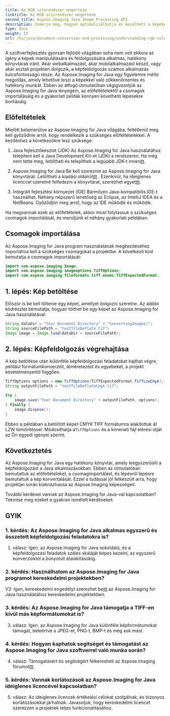 ```yaml
---
title: Az RGB színrendszer megértése
linktitle: Az RGB színrendszer megértése
second_title: Aspose.Imaging Java Image Processing API
description: Ismerje meg, hogyan optimalizálhatja és kezelheti a képeket az Aspose.Imaging for Java segítségével. Kezdje el lépésenkénti útmutatónkkal.
type: docs
weight: 17
url: /hu/java/document-conversion-and-processing/understanding-rgb-color-system/
---
```

A szoftverfejlesztés gyorsan fejlődő világában soha nem volt ekkora az igény a képek manipulálására és feldolgozására alkalmas, hatékony könyvtárak iránt. Akár webalkalmazást, akár mobilalkalmazást készít, vagy akár asztali projekten dolgozik, a képfeldolgozás számos alkalmazás kulcsfontosságú része. Az Aspose.Imaging for Java egy figyelemre méltó megoldás, amely lehetővé teszi a képekkel való zökkenőmentes és hatékony munkát. Ebben az átfogó útmutatóban végigvezetjük az Aspose.Imaging for Java lényegein, az előfeltételektől a csomagok importálásáig és a gyakorlati példák könnyen követhető lépésekre bontásáig.

## Előfeltételek

Mielőtt belemerülne az Aspose.Imaging for Java világába, feltétlenül meg kell győződnie arról, hogy rendelkezik a szükséges előfeltételekkel. A kezdéshez a következőkre lesz szüksége:

1. Java fejlesztőkészlet (JDK)
 Az Aspose.Imaging for Java használatához telepíteni kell a Java Development Kit-et (JDK) a rendszeren. Ha még nem tette meg, letöltheti és telepítheti a legújabb JDK-t innen[itt](https://www.oracle.com/java/technologies/javase-downloads).

2. Aspose.Imaging for Java
 Be kell szereznie az Aspose.Imaging for Java könyvtárat. Letöltheti a kiadási oldalról[itt](https://releases.aspose.com/imaging/java/) . Ezenkívül, ha ideiglenes licenccel szeretné felfedezni a könyvtárat, szerezhet egyet[itt](https://purchase.aspose.com/temporary-license/).

3. Integrált fejlesztési környezet (IDE)
Bármilyen Java-kompatibilis IDE-t használhat. Néhány népszerű lehetőség az Eclipse, az IntelliJ IDEA és a NetBeans. Győződjön meg arról, hogy az IDE működik és működik.

Ha megvannak ezek az előfeltételek, akkor most folytassuk a szükséges csomagok importálását, és merüljünk el néhány gyakorlati példában.

## Csomagok importálása

Az Aspose.Imaging for Java program használatának megkezdéséhez importálnia kell a szükséges csomagokat a projektbe. A következő kód bemutatja a csomagok importálását:

```java
import com.aspose.imaging.Image;
import com.aspose.imaging.imageoptions.TiffOptions;
import com.aspose.imaging.fileformats.tiff.enums.TiffExpectedFormat;
```

## 1. lépés: Kép betöltése

Először is be kell töltenie egy képet, amellyel dolgozni szeretne. Az alábbi kódrészlet bemutatja, hogyan tölthet be egy képet az Aspose.Imaging for Java használatával:

```java
String dataDir = "Your Document Directory" + "ConvertingImages/";
String sourceFilePath = "testTileDeflate.tif";
Image image = Image.load(dataDir + sourceFilePath);
```

## 2. lépés: Képfeldolgozás végrehajtása

A kép betöltése után különféle képfeldolgozási feladatokat hajthat végre, például formátumkonverziót, átméretezést és egyebeket, a projekt követelményeitől függően.

```java
TiffOptions options = new TiffOptions(TiffExpectedFormat.TiffLzwCmyk);
String outputFilePath = "testTileDeflateCmyk.tif";

try {
    image.save("Your Document Directory" + outputFilePath, options);
} finally {
    image.dispose();
}
```

 Ebben a példában a betöltött képet CMYK TIFF formátumra alakítottuk át LZW tömörítéssel. Módosíthatja a`TiffOptions` és a kimeneti fájl elérési útját az Ön egyedi igényei szerint.

## Következtetés

Az Aspose.Imaging for Java egy hatékony könyvtár, amely leegyszerűsíti a képfeldolgozást a Java alkalmazásokban. Ebben az útmutatóban bemutattuk az előfeltételeket, a csomagimportálást, és lépésről lépésre bemutattuk a kép konvertálását. Ezzel a tudással jól felkészült arra, hogy projektjei során kiaknázhassa az Aspose.Imaging képességeit.

További kérdései vannak az Aspose.Imaging for Java-val kapcsolatban? Tekintse meg ezeket a gyakran ismételt kérdéseket:

## GYIK

### 1. kérdés: Az Aspose.Imaging for Java alkalmas egyszerű és összetett képfeldolgozási feladatokra is?

1. válasz: Igen, az Aspose.Imaging for Java sokoldalú, és a képfeldolgozási feladatok széles skáláját képes kezelni, az egyszerű konverzióktól a bonyolult átalakításokig.

### 2. kérdés: Használhatom az Aspose.Imaging for Java programot kereskedelmi projektekben?

 V2: Igen, kereskedelmi engedélyt szerezhet be[itt](https://purchase.aspose.com/buy) az Aspose.Imaging for Java használatához kereskedelmi projektekben.

### 3. kérdés: Az Aspose.Imaging for Java támogatja a TIFF-en kívül más képformátumokat is?

3. válasz: Igen, az Aspose.Imaging for Java különféle képformátumokat támogat, beleértve a JPEG-et, PNG-t, BMP-t és még sok mást.

### 4. kérdés: Hogyan kaphatok segítséget és támogatást az Aspose.Imaging for Java szoftverrel való munka során?

 4. válasz: Támogatásért és segítségért felkeresheti az Aspose.Imaging fórumot[itt](https://forum.aspose.com/).

### 5. kérdés: Vannak korlátozások az Aspose.Imaging for Java ideiglenes licencével kapcsolatban?

5. válasz: Az ideiglenes licencek értékelési célokat szolgálnak, és bizonyos korlátozásokkal járhatnak. Javasoljuk, hogy kereskedelmi licencet szerezzen a projektek teljes funkcionalitásához.
